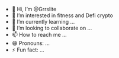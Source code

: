 - 👋 Hi, I’m @Grrslite
- 👀 I’m interested in fitness and Defi crypto
- 🌱 I’m currently learning ...
- 💞️ I’m looking to collaborate on ...
- 📫 How to reach me ...
- 😄 Pronouns: ...
- ⚡ Fun fact: ...

<!---
Grrslite/Grrslite is a ✨ special ✨ repository because its `README.md` (this file) appears on your GitHub profile.
You can click the Preview link to take a look at your changes.
--->
